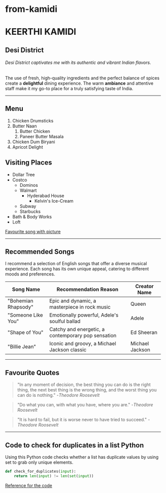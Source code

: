 # from-kamidi
# KEERTHI KAMIDI

## Desi District
###### Desi District captivates me with its authentic and vibrant Indian flavors.
 The use of fresh, high-quality ingredients and the perfect balance of spices create a **delightful** dining experience. The warm **ambiance** and attentive staff make it my go-to place for a truly satisfying taste of India.

*****
## Menu
1. Chicken Drumsticks
2. Butter Naan 
    1. Butter Chicken
    2. Paneer Butter Masala
3. Chicken Dum Biryani
4. Apricot Delight
 
 ## Visiting Places
* Dollar Tree
* Costco
    * Dominos
    * Walmart
        * Hyderabad House
            * Kelvin's Ice-Cream
    * Subway
    * Starbucks
* Bath & Body Works
* Loft

[Favourite song with picture](MyMedia.md)

*****
## Recommended Songs

I recommend a selection of English songs that offer a diverse musical experience. Each song has its own unique appeal, catering to different moods and preferences.

| Song Name       | Recommendation Reason                                   | Creator Name          |
|-----------------------|---------------------------------------------------------|-----------------------|
| "Bohemian Rhapsody"   | Epic and dynamic, a masterpiece in rock music           | Queen                 |
| "Someone Like You"    | Emotionally powerful, Adele's soulful ballad            | Adele                 |
| "Shape of You"        | Catchy and energetic, a contemporary pop sensation      | Ed Sheeran            |
| "Billie Jean"         | Iconic and groovy, a Michael Jackson classic            | Michael Jackson      |

****
## Favourite Quotes

>"In any moment of decision, the best thing you can do is the right thing, the next best thing is the wrong thing, and the worst thing you can do is nothing." -*Theodore Roosevelt*

>"Do what you can, with what you have, where you are." -*Theodore Roosevelt*

>"It is hard to fail, but it is worse never to have tried to succeed." -*Theodore Roosevelt*
***
## Code to check for duplicates in a list Python

Using this Python code checks whether a list has duplicate values by using set to grab only unique elements.

```Python
def check_for_duplicates(input):
    return len(input) != len(set(input))
```
[Reference for the code](https://code.pieces.app/collections/python)